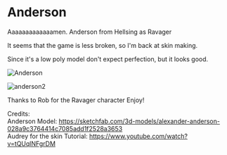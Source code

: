 # Anderson
Aaaaaaaaaaaaamen. Anderson from Hellsing as Ravager

It seems that the game is less broken, so I'm back at skin making.

Since it's a low poly model don't expect perfection, but it looks good. 

![Anderson](https://github.com/user-attachments/assets/07cc57dd-9450-4502-8b39-a90c3da4629c)

![anderson2](https://github.com/user-attachments/assets/6cc91c3e-a89b-4a52-b333-3a7f03823692)

Thanks to Rob for the Ravager character
Enjoy!

Credits: <br />
Anderson Model: https://sketchfab.com/3d-models/alexander-anderson-028a9c3764414c7085add1f2528a3653 <br />
Audrey for the skin Tutorial: https://www.youtube.com/watch?v=tQUqlNFgrDM <br />
